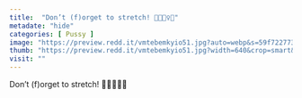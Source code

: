 ```yaml
---
title:  "Don’t (f)orget to stretch! 🌟🧘🏼‍♀️💋"
metadate: "hide"
categories: [ Pussy ]
image: "https://preview.redd.it/vmtebemkyio51.jpg?auto=webp&s=59f7227739051ddd9d543d64f5a6bf1b33ccdd59"
thumb: "https://preview.redd.it/vmtebemkyio51.jpg?width=640&crop=smart&auto=webp&s=85b8a3b61f7b79f7122da2edba3b45521875a3c3"
visit: ""
---
```

Don’t (f)orget to stretch! 🌟🧘🏼‍♀️💋
